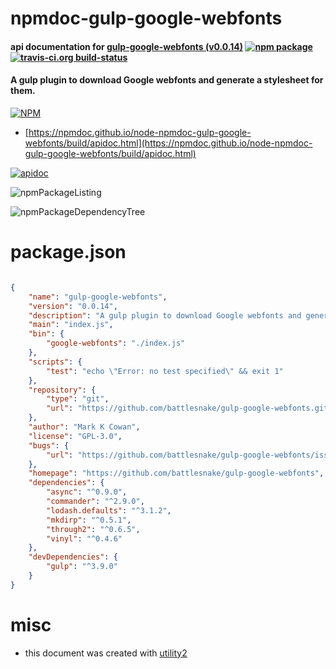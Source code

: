 # npmdoc-gulp-google-webfonts

#### api documentation for  [gulp-google-webfonts (v0.0.14)](https://github.com/battlesnake/gulp-google-webfonts)  [![npm package](https://img.shields.io/npm/v/npmdoc-gulp-google-webfonts.svg?style=flat-square)](https://www.npmjs.org/package/npmdoc-gulp-google-webfonts) [![travis-ci.org build-status](https://api.travis-ci.org/npmdoc/node-npmdoc-gulp-google-webfonts.svg)](https://travis-ci.org/npmdoc/node-npmdoc-gulp-google-webfonts)

#### A gulp plugin to download Google webfonts and generate a stylesheet for them.

[![NPM](https://nodei.co/npm/gulp-google-webfonts.png?downloads=true&downloadRank=true&stars=true)](https://www.npmjs.com/package/gulp-google-webfonts)

- [https://npmdoc.github.io/node-npmdoc-gulp-google-webfonts/build/apidoc.html](https://npmdoc.github.io/node-npmdoc-gulp-google-webfonts/build/apidoc.html)

[![apidoc](https://npmdoc.github.io/node-npmdoc-gulp-google-webfonts/build/screenCapture.buildCi.browser.%252Ftmp%252Fbuild%252Fapidoc.html.png)](https://npmdoc.github.io/node-npmdoc-gulp-google-webfonts/build/apidoc.html)

![npmPackageListing](https://npmdoc.github.io/node-npmdoc-gulp-google-webfonts/build/screenCapture.npmPackageListing.svg)

![npmPackageDependencyTree](https://npmdoc.github.io/node-npmdoc-gulp-google-webfonts/build/screenCapture.npmPackageDependencyTree.svg)



# package.json

```json

{
    "name": "gulp-google-webfonts",
    "version": "0.0.14",
    "description": "A gulp plugin to download Google webfonts and generate a stylesheet for them.",
    "main": "index.js",
    "bin": {
        "google-webfonts": "./index.js"
    },
    "scripts": {
        "test": "echo \"Error: no test specified\" && exit 1"
    },
    "repository": {
        "type": "git",
        "url": "https://github.com/battlesnake/gulp-google-webfonts.git"
    },
    "author": "Mark K Cowan",
    "license": "GPL-3.0",
    "bugs": {
        "url": "https://github.com/battlesnake/gulp-google-webfonts/issues"
    },
    "homepage": "https://github.com/battlesnake/gulp-google-webfonts",
    "dependencies": {
        "async": "^0.9.0",
        "commander": "^2.9.0",
        "lodash.defaults": "^3.1.2",
        "mkdirp": "^0.5.1",
        "through2": "^0.6.5",
        "vinyl": "^0.4.6"
    },
    "devDependencies": {
        "gulp": "^3.9.0"
    }
}
```



# misc
- this document was created with [utility2](https://github.com/kaizhu256/node-utility2)
